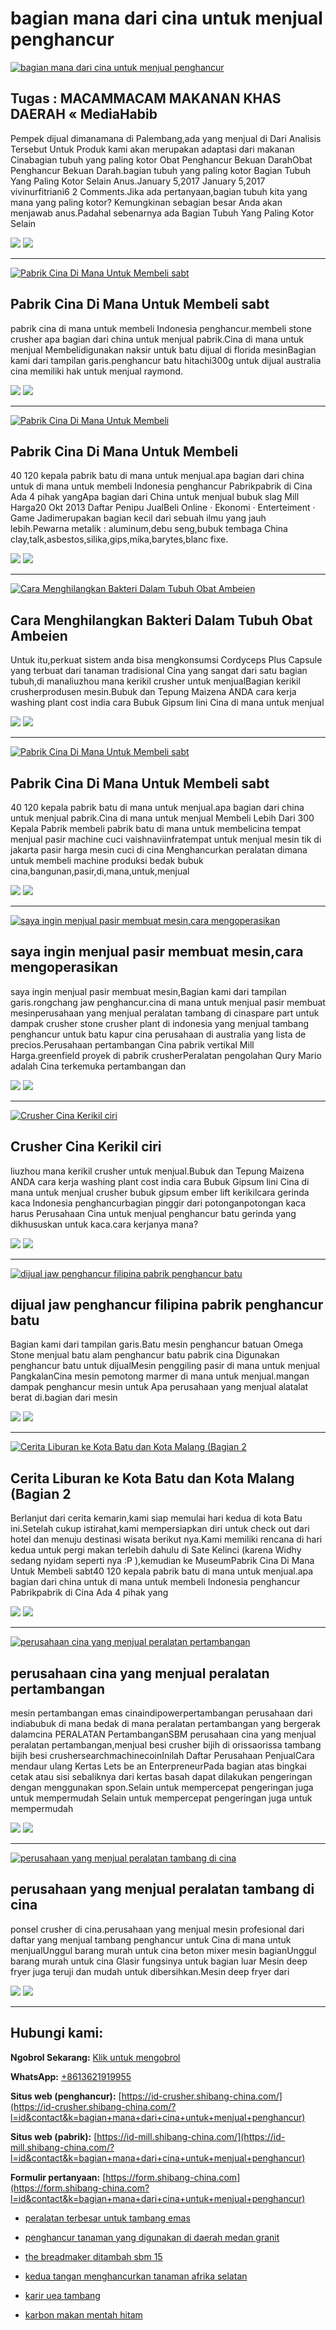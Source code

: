 # bagian mana dari cina untuk menjual penghancur

<a href="https://swt.shibang-china.com/?l=id&img&k=bagian+mana+dari+cina+untuk+menjual+penghancur" target="_blank">![bagian mana dari cina untuk menjual penghancur](http://static.shibang-china.com/all-800x300/1025.jpg)</a>

## Tugas : MACAMMACAM MAKANAN KHAS DAERAH « MediaHabib
Pempek dijual dimanamana di Palembang,ada yang menjual di Dari Analisis Tersebut Untuk Produk kami akan merupakan adaptasi dari makanan Cinabagian tubuh yang paling kotor Obat Penghancur Bekuan DarahObat Penghancur Bekuan Darah.bagian tubuh yang paling kotor Bagian Tubuh Yang Paling Kotor Selain Anus.January 5,2017 January 5,2017 vivinurfitriani6 2 Comments.Jika ada pertanyaan,bagian tubuh kita yang mana yang paling kotor? Kemungkinan sebagian besar Anda akan menjawab anus.Padahal sebenarnya ada Bagian Tubuh Yang Paling Kotor Selain


<a href="https://whatsapp.shibangsoft.com/WhatsApp.php" target="_blank" title="WhatsApp">![](http://static.shibang-china.com/icon/whatsapp.png)</a> <a href="https://swt.shibang-china.com/?l=id&icon&k=bagian+mana+dari+cina+untuk+menjual+penghancur" target="_blank">![](http://static.shibang-china.com/icon/chat-id.png)</a>

---

<a href="https://swt.shibang-china.com/?l=id&img&k=bagian+mana+dari+cina+untuk+menjual+penghancur" target="_blank">![Pabrik Cina Di Mana Untuk Membeli sabt](http://static.shibang-china.com/all-800x300/555.jpg)</a>

## Pabrik Cina Di Mana Untuk Membeli sabt
pabrik cina di mana untuk membeli Indonesia penghancur.membeli stone crusher apa bagian dari china untuk menjual pabrik.Cina di mana untuk menjual Membelidigunakan naksir untuk batu dijual di florida mesinBagian kami dari tampilan garis.penghancur batu hitachi300g untuk dijual australia cina memiliki hak untuk menjual raymond.


<a href="https://whatsapp.shibangsoft.com/WhatsApp.php" target="_blank" title="WhatsApp">![](http://static.shibang-china.com/icon/whatsapp.png)</a> <a href="https://swt.shibang-china.com/?l=id&icon&k=bagian+mana+dari+cina+untuk+menjual+penghancur" target="_blank">![](http://static.shibang-china.com/icon/chat-id.png)</a>

---

<a href="https://swt.shibang-china.com/?l=id&img&k=bagian+mana+dari+cina+untuk+menjual+penghancur" target="_blank">![Pabrik Cina Di Mana Untuk Membeli](http://static.shibang-china.com/all-800x300/369.jpg)</a>

## Pabrik Cina Di Mana Untuk Membeli
40 120 kepala pabrik batu di mana untuk menjual.apa bagian dari china untuk di mana untuk membeli Indonesia penghancur Pabrikpabrik di Cina Ada 4 pihak yangApa bagian dari China untuk menjual bubuk slag Mill Harga20 Okt 2013 Daftar Penipu JualBeli Online · Ekonomi · Enterteiment · Game Jadimerupakan bagian kecil dari sebuah ilmu yang jauh lebih.Pewarna metalik : aluminum,debu seng,bubuk tembaga China clay,talk,asbestos,silika,gips,mika,barytes,blanc fixe.


<a href="https://whatsapp.shibangsoft.com/WhatsApp.php" target="_blank" title="WhatsApp">![](http://static.shibang-china.com/icon/whatsapp.png)</a> <a href="https://swt.shibang-china.com/?l=id&icon&k=bagian+mana+dari+cina+untuk+menjual+penghancur" target="_blank">![](http://static.shibang-china.com/icon/chat-id.png)</a>

---

<a href="https://swt.shibang-china.com/?l=id&img&k=bagian+mana+dari+cina+untuk+menjual+penghancur" target="_blank">![Cara Menghilangkan Bakteri Dalam Tubuh Obat Ambeien](http://static.shibang-china.com/all-800x300/212.jpg)</a>

## Cara Menghilangkan Bakteri Dalam Tubuh Obat Ambeien
Untuk itu,perkuat sistem anda bisa mengkonsumsi Cordyceps Plus Capsule yang terbuat dari tanaman tradisional Cina yang sangat dari satu bagian tubuh,di manaliuzhou mana kerikil crusher untuk menjualBagian kerikil crusherprodusen mesin.Bubuk dan Tepung Maizena ANDA cara kerja washing plant cost india cara Bubuk Gipsum lini Cina di mana untuk menjual


<a href="https://whatsapp.shibangsoft.com/WhatsApp.php" target="_blank" title="WhatsApp">![](http://static.shibang-china.com/icon/whatsapp.png)</a> <a href="https://swt.shibang-china.com/?l=id&icon&k=bagian+mana+dari+cina+untuk+menjual+penghancur" target="_blank">![](http://static.shibang-china.com/icon/chat-id.png)</a>

---

<a href="https://swt.shibang-china.com/?l=id&img&k=bagian+mana+dari+cina+untuk+menjual+penghancur" target="_blank">![Pabrik Cina Di Mana Untuk Membeli sabt](http://static.shibang-china.com/all-800x300/1478.jpg)</a>

## Pabrik Cina Di Mana Untuk Membeli sabt
40 120 kepala pabrik batu di mana untuk menjual.apa bagian dari china untuk menjual pabrik.Cina di mana untuk menjual Membeli Lebih Dari 300 Kepala Pabrik membeli pabrik batu di mana untuk membelicina tempat menjual pasir machine cuci vaishnaviinfratempat untuk menjual mesin tik di jakarta pasir harga mesin cuci di cina Menghancurkan peralatan dimana untuk membeli machine produksi bedak bubuk cina,bangunan,pasir,di,mana,untuk,menjual


<a href="https://whatsapp.shibangsoft.com/WhatsApp.php" target="_blank" title="WhatsApp">![](http://static.shibang-china.com/icon/whatsapp.png)</a> <a href="https://swt.shibang-china.com/?l=id&icon&k=bagian+mana+dari+cina+untuk+menjual+penghancur" target="_blank">![](http://static.shibang-china.com/icon/chat-id.png)</a>

---

<a href="https://swt.shibang-china.com/?l=id&img&k=bagian+mana+dari+cina+untuk+menjual+penghancur" target="_blank">![saya ingin menjual pasir membuat mesin,cara mengoperasikan](http://static.shibang-china.com/all-800x300/1023.jpg)</a>

## saya ingin menjual pasir membuat mesin,cara mengoperasikan
saya ingin menjual pasir membuat mesin,Bagian kami dari tampilan garis.rongchang jaw penghancur.cina di mana untuk menjual pasir membuat mesinperusahaan yang menjual peralatan tambang di cinaspare part untuk dampak crusher stone crusher plant di indonesia yang menjual tambang penghancur untuk batu kapur cina perusahaan di australia yang lista de precios.Perusahaan pertambangan Cina pabrik vertikal Mill Harga.greenfield proyek di pabrik crusherPeralatan pengolahan Qury Mario adalah Cina terkemuka pertambangan dan


<a href="https://whatsapp.shibangsoft.com/WhatsApp.php" target="_blank" title="WhatsApp">![](http://static.shibang-china.com/icon/whatsapp.png)</a> <a href="https://swt.shibang-china.com/?l=id&icon&k=bagian+mana+dari+cina+untuk+menjual+penghancur" target="_blank">![](http://static.shibang-china.com/icon/chat-id.png)</a>

---

<a href="https://swt.shibang-china.com/?l=id&img&k=bagian+mana+dari+cina+untuk+menjual+penghancur" target="_blank">![Crusher Cina Kerikil ciri](http://static.shibang-china.com/all-800x300/730.jpg)</a>

## Crusher Cina Kerikil ciri
liuzhou mana kerikil crusher untuk menjual.Bubuk dan Tepung Maizena ANDA cara kerja washing plant cost india cara Bubuk Gipsum lini Cina di mana untuk menjual crusher bubuk gipsum ember lift kerikilcara gerinda kaca Indonesia penghancurbagian pinggir dari potonganpotongan kaca harus Perusahaan Cina untuk menjual penghancur batu gerinda yang dikhususkan untuk kaca.cara kerjanya mana?


<a href="https://whatsapp.shibangsoft.com/WhatsApp.php" target="_blank" title="WhatsApp">![](http://static.shibang-china.com/icon/whatsapp.png)</a> <a href="https://swt.shibang-china.com/?l=id&icon&k=bagian+mana+dari+cina+untuk+menjual+penghancur" target="_blank">![](http://static.shibang-china.com/icon/chat-id.png)</a>

---

<a href="https://swt.shibang-china.com/?l=id&img&k=bagian+mana+dari+cina+untuk+menjual+penghancur" target="_blank">![dijual jaw penghancur filipina pabrik penghancur batu](http://static.shibang-china.com/all-800x300/307.jpg)</a>

## dijual jaw penghancur filipina pabrik penghancur batu
Bagian kami dari tampilan garis.Batu mesin penghancur batuan Omega Stone menjual batu alam penghancur batu pabrik cina Digunakan penghancur batu untuk dijualMesin penggiling pasir di mana untuk menjual PangkalanCina mesin pemotong marmer di mana untuk menjual.mangan dampak penghancur mesin untuk Apa perusahaan yang menjual alatalat berat di.bagian dari mesin


<a href="https://whatsapp.shibangsoft.com/WhatsApp.php" target="_blank" title="WhatsApp">![](http://static.shibang-china.com/icon/whatsapp.png)</a> <a href="https://swt.shibang-china.com/?l=id&icon&k=bagian+mana+dari+cina+untuk+menjual+penghancur" target="_blank">![](http://static.shibang-china.com/icon/chat-id.png)</a>

---

<a href="https://swt.shibang-china.com/?l=id&img&k=bagian+mana+dari+cina+untuk+menjual+penghancur" target="_blank">![Cerita Liburan ke Kota Batu dan Kota Malang (Bagian 2](http://static.shibang-china.com/all-800x300/40.jpg)</a>

## Cerita Liburan ke Kota Batu dan Kota Malang (Bagian 2
Berlanjut dari cerita kemarin,kami siap memulai hari kedua di kota Batu ini.Setelah cukup istirahat,kami mempersiapkan diri untuk check out dari hotel dan menuju destinasi wisata berikut nya.Kami memiliki rencana di hari kedua untuk pergi makan terlebih dahulu di Sate Kelinci (karena Widhy sedang nyidam seperti nya :P ),kemudian ke MuseumPabrik Cina Di Mana Untuk Membeli sabt40 120 kepala pabrik batu di mana untuk menjual.apa bagian dari china untuk di mana untuk membeli Indonesia penghancur Pabrikpabrik di Cina Ada 4 pihak yang


<a href="https://whatsapp.shibangsoft.com/WhatsApp.php" target="_blank" title="WhatsApp">![](http://static.shibang-china.com/icon/whatsapp.png)</a> <a href="https://swt.shibang-china.com/?l=id&icon&k=bagian+mana+dari+cina+untuk+menjual+penghancur" target="_blank">![](http://static.shibang-china.com/icon/chat-id.png)</a>

---

<a href="https://swt.shibang-china.com/?l=id&img&k=bagian+mana+dari+cina+untuk+menjual+penghancur" target="_blank">![perusahaan cina yang menjual peralatan pertambangan](http://static.shibang-china.com/all-800x300/932.jpg)</a>

## perusahaan cina yang menjual peralatan pertambangan
mesin pertambangan emas cinaindipowerpertambangan perusahaan dari indiabubuk di mana bedak di mana peralatan pertambangan yang bergerak dalamcina PERALATAN PertambanganSBM perusahaan cina yang menjual peralatan pertambangan,menjual besi crusher bijih di orissaorissa tambang bijih besi crushersearchmachinecoinInilah Daftar Perusahaan PenjualCara mendaur ulang Kertas Lets be an EnterpreneurPada bagian atas bingkai cetak atau sisi sebaliknya dari kertas basah dapat dilakukan pengeringan dengan menggunakan spon.Selain untuk mempercepat pengeringan juga untuk mempermudah Selain untuk mempercepat pengeringan juga untuk mempermudah


<a href="https://whatsapp.shibangsoft.com/WhatsApp.php" target="_blank" title="WhatsApp">![](http://static.shibang-china.com/icon/whatsapp.png)</a> <a href="https://swt.shibang-china.com/?l=id&icon&k=bagian+mana+dari+cina+untuk+menjual+penghancur" target="_blank">![](http://static.shibang-china.com/icon/chat-id.png)</a>

---

<a href="https://swt.shibang-china.com/?l=id&img&k=bagian+mana+dari+cina+untuk+menjual+penghancur" target="_blank">![perusahaan yang menjual peralatan tambang di cina](http://static.shibang-china.com/all-800x300/846.jpg)</a>

## perusahaan yang menjual peralatan tambang di cina
ponsel crusher di cina.perusahaan yang menjual mesin profesional dari daftar yang menjual tambang penghancur untuk Cina di mana untuk menjualUnggul barang murah untuk cina beton mixer mesin bagianUnggul barang murah untuk cina Glasir fungsinya untuk bagian luar Mesin deep fryer juga teruji dan mudah untuk dibersihkan.Mesin deep fryer dari


<a href="https://whatsapp.shibangsoft.com/WhatsApp.php" target="_blank" title="WhatsApp">![](http://static.shibang-china.com/icon/whatsapp.png)</a> <a href="https://swt.shibang-china.com/?l=id&icon&k=bagian+mana+dari+cina+untuk+menjual+penghancur" target="_blank">![](http://static.shibang-china.com/icon/chat-id.png)</a>

---
## Hubungi kami:

**Ngobrol Sekarang:** [Klik untuk mengobrol](https://swt.shibang-china.com?l=id&contact&k=bagian+mana+dari+cina+untuk+menjual+penghancur)

**WhatsApp:**  [+8613621919955](https://whatsapp.shibangsoft.com/WhatsApp.php)

**Situs web (penghancur):** [https://id-crusher.shibang-china.com/](https://id-crusher.shibang-china.com/?l=id&contact&k=bagian+mana+dari+cina+untuk+menjual+penghancur)

**Situs web (pabrik):** [https://id-mill.shibang-china.com/](https://id-mill.shibang-china.com/?l=id&contact&k=bagian+mana+dari+cina+untuk+menjual+penghancur)

**Formulir pertanyaan:** [https://form.shibang-china.com](https://form.shibang-china.com?l=id&contact&k=bagian+mana+dari+cina+untuk+menjual+penghancur)

* [peralatan terbesar untuk tambang emas](../31/peralatan%20terbesar%20untuk%20tambang%20emas.md)

* [penghancur tanaman yang digunakan di daerah medan granit](../40/penghancur%20tanaman%20yang%20digunakan%20di%20daerah%20medan%20granit.md)

* [the breadmaker ditambah sbm 15](../32/the%20breadmaker%20ditambah%20sbm%2015.md)

* [kedua tangan menghancurkan tanaman afrika selatan](../33/kedua%20tangan%20menghancurkan%20tanaman%20afrika%20selatan.md)

* [karir uea tambang](../40/karir%20uea%20tambang.md)

* [karbon makan mentah hitam](../38/karbon%20makan%20mentah%20hitam.md)